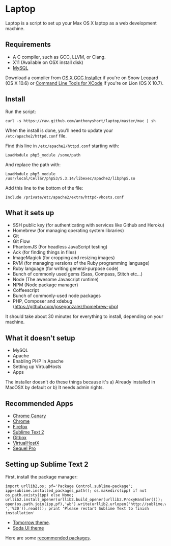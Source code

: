 Laptop
======

Laptop is a script to set up your Max OS X laptop as a web development machine.

Requirements
------------

* A C compiler, such as GCC, LLVM, or Clang.
* X11 (Available on OSX install disk)
* [MySQL](http://www.mysql.com/downloads/mysql/)

Download a compiler from [OS X GCC Installer](https://github.com/kennethreitz/osx-gcc-installer/) if you're on Snow Leopard (OS X 10.6) or [Command Line Tools for XCode](https://developer.apple.com/downloads/index.action) if you're on Lion (OS X 10.7).


Install
-------

Run the script:

    curl -s https://raw.github.com/anthonyshort/laptop/master/mac | sh

When the install is done, you'll need to update your `/etc/apache2/httpd.conf` file.

Find this line in `/etc/apache2/httpd.conf` starting with:

    LoadModule php5_module /some/path

And replace the path with:

    LoadModule php5_module /usr/local/Cellar/php53/5.3.14/libexec/apache2/libphp5.so
    
Add this line to the bottom of the file:

    Include /private/etc/apache2/extra/httpd-vhosts.conf
    

What it sets up
---------------

* SSH public key (for authenticating with services like Github and Heroku)
* Homebrew (for managing operating system libraries)
* Git
* Git Flow
* PhantomJS (For headless JavaScript testing)
* Ack (for finding things in files)
* ImageMagick (for cropping and resizing images)
* RVM (for managing versions of the Ruby programming language)
* Ruby language (for writing general-purpose code)
* Bunch of commonly used gems (Sass, Compass, Stitch etc...)
* Node (The awesome Javascript runtime)
* NPM (Node package manager)
* Coffeescript
* Bunch of commonly-used node packages
* PHP, Composer and xdebug (https://github.com/josegonzalez/homebrew-php)

It should take about 30 minutes for everything to install, depending on your machine.

What it doesn't setup
---------------------

* MySQL
* Apache
* Enabling PHP in Apache
* Setting up VirtualHosts
* Apps

The installer doesn't do these things because it's a) Already installed in MacOSX by default or b) It needs admin rights. 

Recommended Apps
----------------

* [Chrome Canary](https://tools.google.com/dlpage/chromesxs/)
* [Chrome](https://www.google.com/chrome/)
* [Firefox](http://www.mozilla.org/en-US/firefox/new/)
* [Sublime Text 2](http://www.sublimetext.com/)
* [Gitbox](http://www.gitboxapp.com/)
* [VirtualHostX](http://clickontyler.com/virtualhostx/)
* [Sequel Pro](http://www.sequelpro.com/)

Setting up Sublime Text 2
-------------------------

First, install the package manager:

    import urllib2,os; pf='Package Control.sublime-package'; ipp=sublime.installed_packages_path(); os.makedirs(ipp) if not os.path.exists(ipp) else None; urllib2.install_opener(urllib2.build_opener(urllib2.ProxyHandler())); open(os.path.join(ipp,pf),'wb').write(urllib2.urlopen('http://sublime.wbond.net/'+pf.replace(' ','%20')).read()); print 'Please restart Sublime Text to finish installation'

* [Tomorrow theme](https://github.com/ChrisKempson/Tomorrow-Theme).
* [Soda UI theme](https://github.com/buymeasoda/soda-theme/)

Here are some [recommended packages](http://anthonyshort.me/2012/03/setting-up-sublime-text-2-for-frontend-development).

